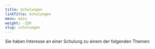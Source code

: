 ```yaml
---
title: Schulungen
linkTitle: Schulungen
menu: main
weight: -250
slug: schulungen
---
```

Sie haben Interesse an einer Schulung zu einem der folgenden Themen:

